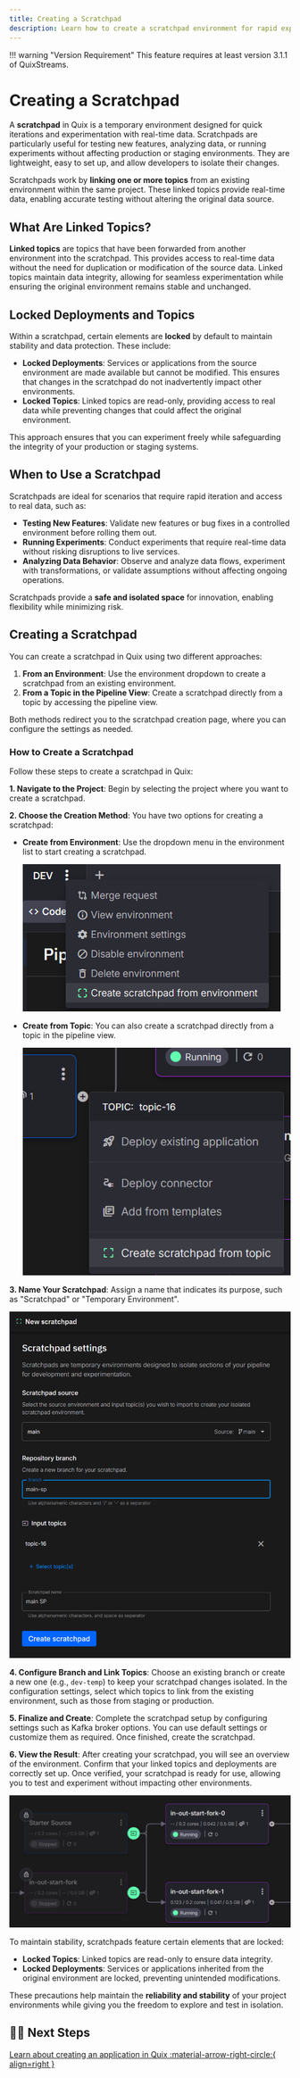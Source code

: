 ```yaml
---
title: Creating a Scratchpad
description: Learn how to create a scratchpad environment for rapid experimentation with real data.
---
```


!!! warning "Version Requirement"
    This feature requires at least version 3.1.1 of QuixStreams.

# Creating a Scratchpad

A **scratchpad** in Quix is a temporary environment designed for quick iterations and experimentation with real-time data. Scratchpads are particularly useful for testing new features, analyzing data, or running experiments without affecting production or staging environments. They are lightweight, easy to set up, and allow developers to isolate their changes.

Scratchpads work by **linking one or more topics** from an existing environment within the same project. These linked topics provide real-time data, enabling accurate testing without altering the original data source.

## What Are Linked Topics?

**Linked topics** are topics that have been forwarded from another environment into the scratchpad. This provides access to real-time data without the need for duplication or modification of the source data. Linked topics maintain data integrity, allowing for seamless experimentation while ensuring the original environment remains stable and unchanged.

## Locked Deployments and Topics

Within a scratchpad, certain elements are **locked** by default to maintain stability and data protection. These include:

- **Locked Deployments**: Services or applications from the source environment are made available but cannot be modified. This ensures that changes in the scratchpad do not inadvertently impact other environments.
- **Locked Topics**: Linked topics are read-only, providing access to real data while preventing changes that could affect the original environment.

This approach ensures that you can experiment freely while safeguarding the integrity of your production or staging systems.

## When to Use a Scratchpad

Scratchpads are ideal for scenarios that require rapid iteration and access to real data, such as:

- **Testing New Features**: Validate new features or bug fixes in a controlled environment before rolling them out.
- **Running Experiments**: Conduct experiments that require real-time data without risking disruptions to live services.
- **Analyzing Data Behavior**: Observe and analyze data flows, experiment with transformations, or validate assumptions without affecting ongoing operations.

Scratchpads provide a **safe and isolated space** for innovation, enabling flexibility while minimizing risk.

## Creating a Scratchpad

You can create a scratchpad in Quix using two different approaches:

1. **From an Environment**: Use the environment dropdown to create a scratchpad from an existing environment.
2. **From a Topic in the Pipeline View**: Create a scratchpad directly from a topic by accessing the pipeline view.

Both methods redirect you to the scratchpad creation page, where you can configure the settings as needed.

### How to Create a Scratchpad

Follow these steps to create a scratchpad in Quix:

**1. Navigate to the Project**: Begin by selecting the project where you want to create a scratchpad.

**2. Choose the Creation Method**: You have two options for creating a scratchpad:

- **Create from Environment**: Use the dropdown menu in the environment list to start creating a scratchpad.

  ![Creating Scratchpad from Environment](../images/create-scratchpad/create-scratchpad-environment.png)

- **Create from Topic**: You can also create a scratchpad directly from a topic in the pipeline view.

  ![Creating Scratchpad from Topic in Pipeline View](../images/create-scratchpad/create-scratchpad-topic.png)

**3. Name Your Scratchpad**: Assign a name that indicates its purpose, such as "Scratchpad" or "Temporary Environment".

  ![Scratchpad Creation View](../images/create-scratchpad/create-scratchpad-new.png)

**4. Configure Branch and Link Topics**: Choose an existing branch or create a new one (e.g., `dev-temp`) to keep your scratchpad changes isolated. In the configuration settings, select which topics to link from the existing environment, such as those from staging or production.

**5. Finalize and Create**: Complete the scratchpad setup by configuring settings such as Kafka broker options. You can use default settings or customize them as required. Once finished, create the scratchpad.

**6. View the Result**: After creating your scratchpad, you will see an overview of the environment. Confirm that your linked topics and deployments are correctly set up. Once verified, your scratchpad is ready for use, allowing you to test and experiment without impacting other environments.

  ![Locked and linked sample](../images/create-scratchpad/create-scratchpad-result.png)

To maintain stability, scratchpads feature certain elements that are locked:

- **Locked Topics**: Linked topics are read-only to ensure data integrity.
- **Locked Deployments**: Services or applications inherited from the original environment are locked, preventing unintended modifications.

These precautions help maintain the **reliability and stability** of your project environments while giving you the freedom to explore and test in isolation.

## 🏃‍♀️ Next Steps

[Learn about creating an application in Quix :material-arrow-right-circle:{ align=right }](../develop/create-application.md)
